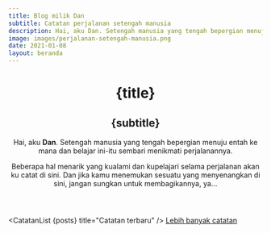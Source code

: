 ```yaml
---
title: Blog milik Dan
subtitle: Catatan perjalanan setengah manusia
description: Hai, aku Dan. Setengah manusia yang tengah bepergian menuju entah ke mana dan belajar ini-itu sembari menikmati perjalanannya.
image: images/perjalanan-setengah-manusia.png
date: 2021-01-08
layout: beranda
---
```


<script>
  import { session } from '$app/stores';
  import { get } from 'svelte/store';
  import CatatanList from '$lib/CatatanList.svelte';

  const posts = get(session).notes;
</script>

<header>
  <h1>{title}</h1>
  <h2>{subtitle}</h2>

Hai, aku **Dan**. Setengah manusia yang tengah bepergian menuju entah ke mana dan belajar ini-itu sembari menikmati perjalanannya.

Beberapa hal menarik yang kualami dan kupelajari selama perjalanan akan ku catat di sini. Dan jika kamu menemukan sesuatu yang menyenangkan di sini, jangan sungkan untuk membagikannya, ya...

</header>

<CatatanList {posts} title="Catatan terbaru" />
<a href="/catatan?hal=2">Lebih banyak catatan</a>

<style lang="postcss">
  header {
    @apply mb-8 py-4;

    h1,
    h2 {
      @apply my-2 text-center leading-normal border-0;
    }
  }
  a {
    @apply float-right;
  }
</style>
